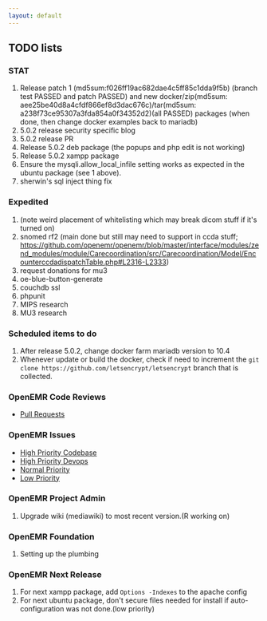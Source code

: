 ```yaml
---
layout: default
---
```

## TODO lists

### STAT
1. Release patch 1 (md5sum:f026ff19ac682dae4c5ff85c1dda9f5b) (branch test PASSED and patch PASSED) and new docker/zip(md5sum: aee25be40d8a4cfdf866ef8d3dac676c)/tar(md5sum: a238f73ce95307a3fda854a0f34352d2)(all PASSED) packages (when done, then change docker examples back to mariadb)
1. 5.0.2 release security specific blog
1. 5.0.2 release PR
1. Release 5.0.2 deb package (the popups and php edit is not working)
1. Release 5.0.2 xampp package
1. Ensure the mysqli.allow_local_infile setting works as expected in the ubuntu package (see 1 above).
1. sherwin's sql inject thing fix

### Expedited
1. (note weird placement of whitelisting which may break dicom stuff if it's turned on)
1. snomed rf2 (main done but still may need to support in ccda stuff; https://github.com/openemr/openemr/blob/master/interface/modules/zend_modules/module/Carecoordination/src/Carecoordination/Model/EncounterccdadispatchTable.php#L2316-L2333)
1. request donations for mu3
1. oe-blue-button-generate
1. couchdb ssl
1. phpunit
1. MIPS research
1. MU3 research

### Scheduled items to do
1. After release 5.0.2, change docker farm mariadb version to 10.4
1. Whenever update or build the docker, check if need to increment the `git clone https://github.com/letsencrypt/letsencrypt` branch that is collected. 

### OpenEMR Code Reviews
* [Pull Requests](https://github.com/openemr/openemr/pulls)

### OpenEMR Issues
* [High Priority Codebase](https://github.com/openemr/openemr/milestone/4)
* [High Priority Devops](https://github.com/openemr/openemr-devops/milestone/1)
* [Normal Priority](https://github.com/openemr/openemr/milestone/5)
* [Low Priority](https://github.com/openemr/openemr/milestone/6)

### OpenEMR Project Admin
1. Upgrade wiki (mediawiki) to most recent version.(R working on)

### OpenEMR Foundation
1. Setting up the plumbing

### OpenEMR Next Release
1. For next xampp package, add `Options -Indexes` to the apache config
1. For next ubuntu package, don't secure files needed for install if auto-configuration was not done.(low priority)
